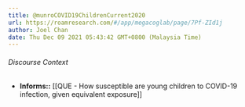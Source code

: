 ```yaml
---
title: @munroCOVID19ChildrenCurrent2020
url: https://roamresearch.com/#/app/megacoglab/page/7Pf-ZId1j
author: Joel Chan
date: Thu Dec 09 2021 05:43:42 GMT+0800 (Malaysia Time)
---
```




###### Discourse Context

- **Informs::** [[QUE - How susceptible are young children to COVID-19 infection, given equivalent exposure]]
